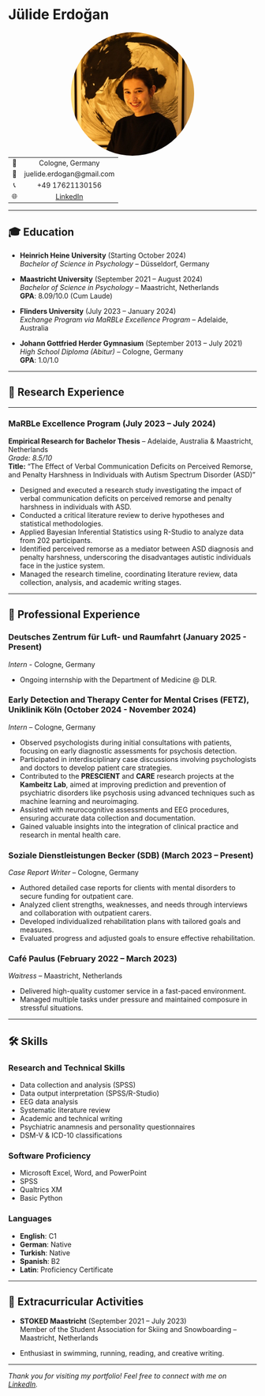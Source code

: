 # Jülide Erdoğan


<div style="text-align: center;">
  <img src="juli.jpeg" alt="Profile Picture" width="250" style="vertical-align:center; border-radius:50%;">
</div>

<div style="text-align: center;">
  <table style="margin: 0 auto; text-align: center;">
    <tr>
      <td>📍</td>
      <td>Cologne, Germany</td>
    </tr>
    <tr>
      <td>📧</td>
      <td>juelide.erdogan@gmail.com</td>
    </tr>
    <tr>
      <td>📞</td>
      <td>+49 17621130156</td>
    </tr>
    <tr>
      <td>🌐</td>
      <td><a href="https://www.linkedin.com/in/jülide-erdogan-0a3a0127b" target="_blank">LinkedIn</a></td>
    </tr>
  </table>
</div>

---

## 🎓 Education

- **Heinrich Heine University** (Starting October 2024)  
  *Bachelor of Science in Psychology* – Düsseldorf, Germany  

- **Maastricht University** (September 2021 – August 2024)  
  *Bachelor of Science in Psychology* – Maastricht, Netherlands  
  **GPA**: 8.09/10.0 (Cum Laude)  

- **Flinders University** (July 2023 – January 2024)  
  *Exchange Program via MaRBLe Excellence Program* – Adelaide, Australia  

- **Johann Gottfried Herder Gymnasium** (September 2013 – July 2021)  
  *High School Diploma (Abitur)* – Cologne, Germany  
  **GPA**: 1.0/1.0  

---

## 🧠 Research Experience

---

### MaRBLe Excellence Program (July 2023 – July 2024)  
**Empirical Research for Bachelor Thesis** – Adelaide, Australia & Maastricht, Netherlands  
*Grade: 8.5/10*  
**Title:** “The Effect of Verbal Communication Deficits on Perceived Remorse, and Penalty Harshness in Individuals with Autism Spectrum Disorder (ASD)”  

- Designed and executed a research study investigating the impact of verbal communication deficits on perceived remorse and penalty harshness in individuals with ASD.  
- Conducted a critical literature review to derive hypotheses and statistical methodologies.  
- Applied Bayesian Inferential Statistics using R-Studio to analyze data from 202 participants.  
- Identified perceived remorse as a mediator between ASD diagnosis and penalty harshness, underscoring the disadvantages autistic individuals face in the justice system.  
- Managed the research timeline, coordinating literature review, data collection, analysis, and academic writing stages.  

---

## 💼 Professional Experience

### **Deutsches Zentrum für Luft- und Raumfahrt** (January 2025 - Present)
*Intern* - Cologne, Germany
- Ongoing internship with the Department of Medicine @ DLR.

### **Early Detection and Therapy Center for Mental Crises (FETZ), Uniklinik Köln** (October 2024 - November 2024)  
*Intern* – Cologne, Germany

- Observed psychologists during initial consultations with patients, focusing on early diagnostic assessments for psychosis detection.  
- Participated in interdisciplinary case discussions involving psychologists and doctors to develop patient care strategies.  
- Contributed to the **PRESCIENT** and **CARE** research projects at the **Kambeitz Lab**, aimed at improving prediction and prevention of psychiatric disorders like psychosis using advanced techniques such as machine learning and neuroimaging.  
- Assisted with neurocognitive assessments and EEG procedures, ensuring accurate data collection and documentation.  
- Gained valuable insights into the integration of clinical practice and research in mental health care.  

### **Soziale Dienstleistungen Becker (SDB)** (March 2023 – Present)  
*Case Report Writer* – Cologne, Germany  

- Authored detailed case reports for clients with mental disorders to secure funding for outpatient care.  
- Analyzed client strengths, weaknesses, and needs through interviews and collaboration with outpatient carers.  
- Developed individualized rehabilitation plans with tailored goals and measures.  
- Evaluated progress and adjusted goals to ensure effective rehabilitation.  

### **Café Paulus** (February 2022 – March 2023)  
*Waitress* – Maastricht, Netherlands  

- Delivered high-quality customer service in a fast-paced environment.  
- Managed multiple tasks under pressure and maintained composure in stressful situations.  

---

## 🛠️ Skills

### Research and Technical Skills

- Data collection and analysis (SPSS)  
- Data output interpretation (SPSS/R-Studio)  
- EEG data analysis  
- Systematic literature review  
- Academic and technical writing  
- Psychiatric anamnesis and personality questionnaires  
- DSM-V & ICD-10 classifications  

### Software Proficiency

- Microsoft Excel, Word, and PowerPoint  
- SPSS  
- Qualtrics XM  
- Basic Python  

### Languages

- **English**: C1  
- **German**: Native  
- **Turkish**: Native  
- **Spanish**: B2  
- **Latin**: Proficiency Certificate  

---

## 🌟 Extracurricular Activities

- **STOKED Maastricht** (September 2021 – July 2023)  
  Member of the Student Association for Skiing and Snowboarding – Maastricht, Netherlands  

- Enthusiast in swimming, running, reading, and creative writing.  

---

*Thank you for visiting my portfolio! Feel free to connect with me on [LinkedIn](https://www.linkedin.com/in/jülide-erdogan-0a3a0127b).*
